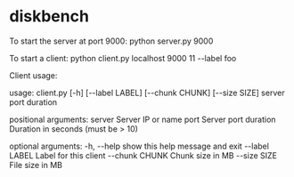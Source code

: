 # diskbench

To start the server at port 9000:
python server.py 9000

To start a client:
python client.py localhost 9000 11 --label foo 

Client usage:

usage: client.py [-h] [--label LABEL] [--chunk CHUNK] [--size SIZE]
                 server port duration

positional arguments:
  server         Server IP or name
  port           Server port
  duration       Duration in seconds (must be > 10)

optional arguments:
  -h, --help     show this help message and exit
  --label LABEL  Label for this client
  --chunk CHUNK  Chunk size in MB
  --size SIZE    File size in MB
  
